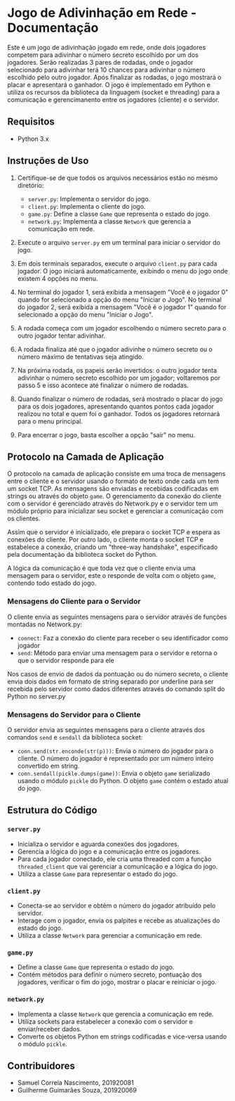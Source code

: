 # Jogo de Adivinhação em Rede - Documentação

Este é um jogo de adivinhação jogado em rede, onde dois jogadores competem para adivinhar o número secreto escolhido por um dos jogadores. Serão realizadas 3 pares de rodadas, onde o jogador selecionado para adivinhar terá 10 chances para adivinhar o número escolhido pelo outro jogador. Após finalizar as rodadas, o jogo mostrará o placar e apresentará o ganhador. O jogo é implementado em Python e utiliza os recursos da biblioteca da linguagem (socket e threading) para a comunicação e gerencimanento entre os jogadores (cliente) e o servidor.

## Requisitos

- Python 3.x

## Instruções de Uso

1. Certifique-se de que todos os arquivos necessários estão no mesmo diretório:
   - `server.py`: Implementa o servidor do jogo.
   - `client.py`: Implementa o cliente do jogo.
   - `game.py`: Define a classe `Game` que representa o estado do jogo.
   - `network.py`: Implementa a classe `Network` que gerencia a comunicação em rede.

2. Execute o arquivo `server.py` em um terminal para iniciar o servidor do jogo.

3. Em dois terminais separados, execute o arquivo `client.py` para cada jogador. O jogo iniciará automaticamente, exibindo o menu do jogo onde existem 4 opções no menu. 

4. No terminal do jogador 1, será exibida a mensagem "Você é o jogador 0" quando for selecionado a opção do menu "Iniciar o Jogo". No terminal do jogador 2, será exibida a mensagem "Você é o jogador 1" quando for selecionado a opção do menu "Iniciar o Jogo".

5. A rodada começa com um jogador escolhendo o número secreto para o outro jogador tentar adivinhar. 

6. A rodada finaliza até que o jogador adivinhe o número secreto ou o número máximo de tentativas seja atingido. 

7. Na próxima rodada, os papeis serão invertidos: o outro jogador tenta adivinhar o número secreto escolhido por um jogador; voltaremos por passo 5 e isso acontece até finalizar o número de rodadas. 

8. Quando finalizar o número de rodadas, será mostrado o placar do jogo para os dois jogadores, apresentando quantos pontos cada jogador realizou no total e quem foi o ganhador. Todos os jogadores retornará para o menu principal.

9. Para encerrar o jogo, basta escolher a opção "sair" no menu.

## Protocolo na Camada de Aplicação

O protocolo na camada de aplicação consiste em uma troca de mensagens entre o cliente e o servidor usando o formato de texto onde cada um tem um socket TCP. As mensagens são enviadas e recebidas codificadas em strings ou através do objeto `game`. O gerenciamento da conexão do cliente com o servidor é gerenciado através do Network.py e o servidor tem um módulo próprio para inicializar seu socket e gerenciar a comunicação com os clientes. 

Assim que o servidor é inicializado, ele prepara o socket TCP e espera as conexões do cliente. Por outro lado, o cliente monta o socket TCP e estabelece a conexão, criando um "three-way handshake", especificado pela documentação da biblioteca socket do Python. 

A lógica da comunicação é que toda vez que o cliente envia uma mensagem para o servidor, este o responde de volta com o objeto `game`, contendo todo estado do jogo. 

### Mensagens do Cliente para o Servidor

O cliente envia as seguintes mensagens para o servidor através de funções montadas no Network.py:

- `connect`: Faz a conexão do cliente para receber o seu identificador como jogador
- `send`: Método para enviar uma mensagem para o servidor e retorna o que o servidor responde para ele

Nos casos de envio de dados da pontuação ou do número secreto, o cliente envia dois dados em formato de string separado por underline para ser recebida pelo servidor como dados diferentes através do comando split do Python no server.py

### Mensagens do Servidor para o Cliente

O servidor envia as seguintes mensagens para o cliente através dos comandos `send` e `sendall` da biblioteca socket:

- `conn.send(str.enconde(str(p)))`: Envia o número do jogador para o cliente. O número do jogador é representado por um número inteiro convertido em string.
- `conn.sendall(pickle.dumps(game))`: Envia o objeto `game` serializado usando o módulo `pickle` do Python. O objeto `game` contém o estado atual do jogo.

## Estrutura do Código

### `server.py`

- Inicializa o servidor e aguarda conexões dos jogadores.
- Gerencia a lógica do jogo e a comunicação entre os jogadores.
- Para cada jogador conectado, ele cria uma threaded com a função `threaded_client` que vai gerenciar a comunicação e a lógica do jogo. 
- Utiliza a classe `Game` para representar o estado do jogo.

### `client.py`

- Conecta-se ao servidor e obtém o número do jogador atribuído pelo servidor.
- Interage com o jogador, envia os palpites e recebe as atualizações do estado do jogo.
- Utiliza a classe `Network` para gerenciar a comunicação em rede.

### `game.py`

- Define a classe `Game` que representa o estado do jogo.
- Contém métodos para definir o número secreto, pontuação dos jogadores, verificar o fim do jogo, mostrar o placar e reiniciar o jogo.

### `network.py`

- Implementa a classe `Network` que gerencia a comunicação em rede.
- Utiliza sockets para estabelecer a conexão com o servidor e enviar/receber dados.
- Converte os objetos Python em strings codificadas e vice-versa usando o módulo `pickle`.

## Contribuidores

- Samuel Correia Nascimento, 201920081
- Guilherme Guimarães Souza, 201920069